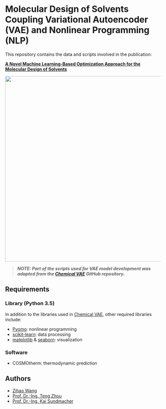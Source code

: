 # Molecular Design of Solvents Coupling Variational Autoencoder (VAE) and Nonlinear Programming (NLP)


This repository contains the data and scripts involved in the publication:

**[A Novel Machine Learning-Based Optimization Approach for the Molecular Design of Solvents](https://doi.org/10.1016/B978-0-323-95879-0.50247-2)**

<img src="https://github.com/zwang1995/solvent-VAE-NLP/blob/main/solvent-VAE-NLP.png" width="600">

> ***NOTE: Part of the scripts used for VAE model development was adapted from the [Chemical VAE](https://github.com/aspuru-guzik-group/chemical_vae) GitHub repository.***

## Requirements 
### Library (Python 3.5)
In addition to the libraries used in [Chemical VAE](https://github.com/aspuru-guzik-group/chemical_vae), other required libraries include:
* [Pyomo](http://www.pyomo.org/): nonlinear programming
* [scikit-learn](https://scikit-learn.org/stable/): data processing
* [matplotlib](https://matplotlib.org/) & [seaborn](https://seaborn.pydata.org/): visualization
### Software
* COSMOtherm: thermodynamic prediction

## Authors
* [Zihao Wang](https://www.mpi-magdeburg.mpg.de/person/109361/842836)
* [Prof. Dr.-Ing. Teng Zhou](https://facultyprofiles.hkust-gz.edu.cn/faculty-personal-page/ZHOU-Teng/tengzhou)
* [Prof. Dr.-Ing. Kai Sundmacher](https://www.mpi-magdeburg.mpg.de/person/24754/16345)
